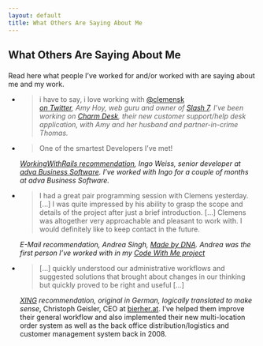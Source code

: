 ```yaml
---
layout: default
title: What Others Are Saying About Me
---
```


<div class="content_box span-24">
<div class="content_wrapper">
<h2>

What Others Are Saying About Me

</h2>
<p>

Read here what people I’ve worked for and/or worked with are saying
about me and my work.

</p>
<ul id="quotes">
<li>
<blockquote>

i have to say, i love working with
[@clemensk](http://twitter.com/clemensk.</blockquote>)  
<cite>[on Twitter](http://twitter.com/amyhoy/status/13850457150</cite>),
Amy Hoy, web guru and owner of [Slash 7](http://slash7.com/company).
I’ve been working on [Charm Desk](http://charmde.sk), their new customer
support/help desk application, with Amy and her husband and
partner-in-crime Thomas.

</li>
<li>
<blockquote>

One of the smartest Developers I’ve met!

</blockquote>

<cite>[WorkingWithRails
recommendation](http://www.workingwithrails.com/recommendation/for/person/8252-clemens-kofler</cite>),
Ingo Weiss, senior developer at [adva Business
Software](http://adva-business.com). I’ve worked with Ingo for a couple
of months at adva Business Software.

</li>
<li>
<blockquote>

I had a great pair programming session with Clemens yesterday. \[…\] I
was quite impressed by his ability to grasp the scope and details of the
project after just a brief introduction. \[…\] Clemens was altogether
very approachable and pleasant to work with. I would definitely like to
keep contact in the future.

</blockquote>

<cite>E-Mail recommendation, Andrea Singh, [Made by
DNA](http://blog.madebydna.com). Andrea was the first person I’ve worked
with in my [Code With Me project](/2011/04/23/code-with-me</cite>)

</li>
<li>
<blockquote>

\[…\] quickly understood our administrative workflows and suggested
solutions that brought about changes in our thinking but quickly proved
to be right and useful \[…\]

</blockquote>

<cite>[XING](http://www.xing.com) recommendation, original in German,
logically translated to make sense</cite>, Christoph Geisler, CEO at
[bierher.at](http://www.bierher.at). I’ve helped them improve their
general workflow and also implemented their new multi-location order
system as well as the back office distribution/logistics and customer
management system back in 2008.

</li>
</ul>
</div>
</div>
